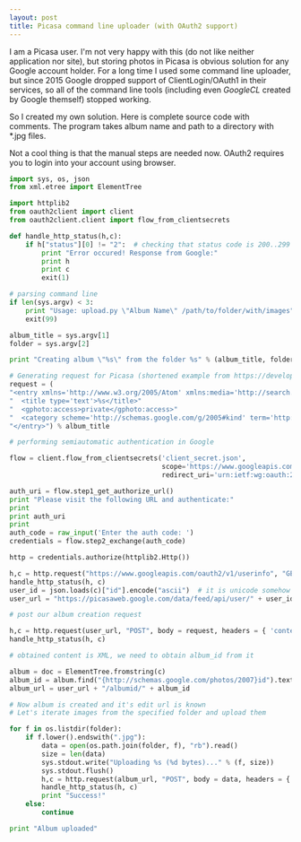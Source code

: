 ```yaml
---
layout: post
title: Picasa command line uploader (with OAuth2 support)
---
```


I am a Picasa user. I'm not very happy with this (do not like neither application nor site),
but storing photos in Picasa is obvious solution for any Google account holder. For a long time I used some command line uploader, 
but since 2015 Google dropped support of ClientLogin/OAuth1 in their services, so all of the command line tools
(including even *GoogleCL* created by Google themself) stopped working.

So I created my own solution. Here is complete source code with comments. The program takes album name and path to a directory
with *.jpg files.

Not a cool thing is that the manual steps are needed now. OAuth2 requires you to login into your account using browser.

```python
import sys, os, json
from xml.etree import ElementTree

import httplib2
from oauth2client import client
from oauth2client.client import flow_from_clientsecrets

def handle_http_status(h,c):
	if h["status"][0] != "2":  # checking that status code is 200..299
		print "Error occured! Response from Google:"
		print h
		print c
		exit(1)

# parsing command line
if len(sys.argv) < 3:
	print "Usage: upload.py \"Album Name\" /path/to/folder/with/images"
	exit(99)

album_title = sys.argv[1]
folder = sys.argv[2]

print "Creating album \"%s\" from the folder %s" % (album_title, folder)

# Generating request for Picasa (shortened example from https://developers.google.com/picasa-web/docs/2.0/developers_guide_protocol)
request = (
"<entry xmlns='http://www.w3.org/2005/Atom' xmlns:media='http://search.yahoo.com/mrss/' xmlns:gphoto='http://schemas.google.com/photos/2007'>"
"  <title type='text'>%s</title>"
"  <gphoto:access>private</gphoto:access>"
"  <category scheme='http://schemas.google.com/g/2005#kind' term='http://schemas.google.com/photos/2007#album' />"
"</entry>") % album_title

# performing semiautomatic authentication in Google

flow = client.flow_from_clientsecrets('client_secret.json',
                                      scope='https://www.googleapis.com/auth/photos https://www.googleapis.com/auth/userinfo.profile',
                                      redirect_uri='urn:ietf:wg:oauth:2.0:oob')

auth_uri = flow.step1_get_authorize_url()
print "Please visit the following URL and authenticate:"
print
print auth_uri
print
auth_code = raw_input('Enter the auth code: ')
credentials = flow.step2_exchange(auth_code)

http = credentials.authorize(httplib2.Http())

h,c = http.request("https://www.googleapis.com/oauth2/v1/userinfo", "GET");
handle_http_status(h, c)
user_id = json.loads(c)["id"].encode("ascii")  # it is unicode somehow
user_url = "https://picasaweb.google.com/data/feed/api/user/" + user_id

# post our album creation request

h,c = http.request(user_url, "POST", body = request, headers = { 'content-type':'application/atom+xml; charset=UTF-8' } )
handle_http_status(h, c)

# obtained content is XML, we need to obtain album_id from it

album = doc = ElementTree.fromstring(c)
album_id = album.find("{http://schemas.google.com/photos/2007}id").text
album_url = user_url + "/albumid/" + album_id

# Now album is created and it's edit url is known
# Let's iterate images from the specified folder and upload them

for f in os.listdir(folder):
	if f.lower().endswith(".jpg"): 
		data = open(os.path.join(folder, f), "rb").read()
		size = len(data)
		sys.stdout.write("Uploading %s (%d bytes)..." % (f, size))
		sys.stdout.flush()
		h,c = http.request(album_url, "POST", body = data, headers = { 'Content-Type': 'image/jpeg', 'Content-Length': len(data), 'Slug': f })
		handle_http_status(h, c)
		print "Success!"
	else:
		continue

print "Album uploaded"
```
